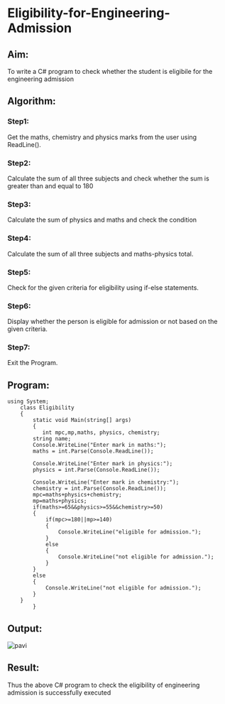 # Eligibility-for-Engineering-Admission

## Aim:

To write a C# program to check whether the student is eligibile for the engineering admission

## Algorithm:

### Step1: 

Get the maths, chemistry and physics marks from the user using ReadLine().

### Step2: 

Calculate the sum of all three subjects and check whether the sum is greater than and equal to 180

### Step3:

Calculate the sum of physics and maths and check the condition

### Step4:

Calculate the sum of all three subjects and maths-physics total.

### Step5:

Check for the given criteria for eligibility using if-else statements.

### Step6:

Display whether the person is eligible for admission or not based on the given criteria.

### Step7:

Exit the Program.

## Program:
```
using System;
    class Eligibility
    {
        static void Main(string[] args)
        {
           int mpc,mp,maths, physics, chemistry;
        string name;
        Console.WriteLine("Enter mark in maths:");
        maths = int.Parse(Console.ReadLine());

        Console.WriteLine("Enter mark in physics:");
        physics = int.Parse(Console.ReadLine());

        Console.WriteLine("Enter mark in chemistry:");
        chemistry = int.Parse(Console.ReadLine());
        mpc=maths+physics+chemistry;
        mp=maths+physics;
        if(maths>=65&&physics>=55&&chemistry>=50)
        {
            if(mpc>=180||mp>=140)
            {
                Console.WriteLine("eligible for admission.");
            }
            else
            {
                Console.WriteLine("not eligible for admission.");
            }
        }
        else
        {
            Console.WriteLine("not eligible for admission.");
        }
    }
        }
  ```

## Output:

![pavi](https://github.com/22008686/Eligibility-for-Engineering-Admission/assets/118916413/f40f7909-603f-4bd0-8ca4-a402f765b3c3)

## Result:

Thus the above C# program to check the eligibility of engineering admission is successfully executed

